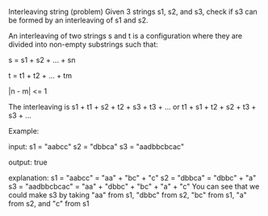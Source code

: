 Interleaving string (problem)
Given 3 strings s1, s2, and s3, check if s3 can be formed by an interleaving of s1 and s2.

An interleaving of two strings s and t is a configuration where they are divided into non-empty substrings such that:

s = s1 + s2 + ... + sn

t = t1 + t2 + ... + tm

|n - m| <= 1

The interleaving is s1 + t1 + s2 + t2 + s3 + t3 + ... or t1 + s1 + t2 + s2 + t3 + s3 + ...

Example:

input:
s1 = "aabcc"
s2 = "dbbca"
s3 = "aadbbcbcac"

output: true

explanation:
s1 = "aabcc" = "aa" + "bc" + "c"
s2 = "dbbca" = "dbbc" + "a"
s3 = "aadbbcbcac" = "aa" + "dbbc" + "bc" + "a" + "c"
You can see that we could make s3 by taking "aa" from s1, "dbbc" from s2, "bc" from s1, "a" from s2, and "c" from s1
